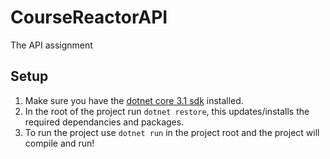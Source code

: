 # CourseReactorAPI
The API assignment

## Setup
1. Make sure you have the [dotnet core 3.1 sdk](https://dotnet.microsoft.com/download/dotnet-core/3.1) installed.
2. In the root of the project run `dotnet restore`, this updates/installs the required dependancies and packages.
3. To run the project use `dotnet run` in the project root and the project will compile and run!